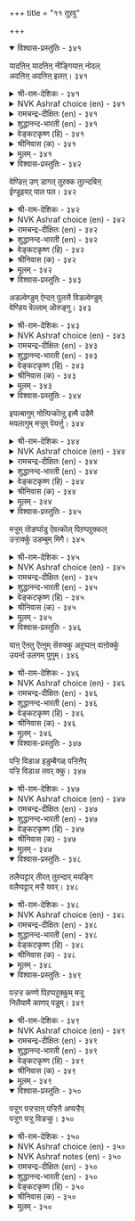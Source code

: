 +++
title = "११ तुऱवु"

+++

<details open><summary>विश्वास-प्रस्तुतिः - ३४१</summary>

यादऩिऩ् यादऩिऩ् नीङ्गियाऩ् नोदल्  
अदऩिऩ् अदऩिऩ् इलऩ्। ३४१  
</details>

<details><summary>श्री-राम-देशिकः - ३४१</summary>

आसक्तिं कुरुते नैव यस्मिन् यस्मिश्व वस्तुनि ।  
तस्मात्तस्माद्वस्तुनः स न दुःखं लभते नरः ॥ ३४१॥
</details>

<details><summary>NVK Ashraf choice (en) - ३४१</summary>

०३४१  
'Whatever thing of whatever kind' a man relinquishes,  
Suffering 'there from, there from' he has none.  
(G. Vanmikanathan), (M.S. Poornalingam Pillai)  
</details>

<details><summary>रामचन्द्र-दीक्षितः (en) - ३४१</summary>

341\. yātaṉiṉ yātaṉiṉ nīṅkiyāṉ, nōtal  
ataṉiṉ ataṉiṉ ilaṉ.

341\. A man does not suffer pain from whatever things he has renounced.  
</details>

<details><summary>शुद्धानन्द-भारती (en) - ३४१</summary>

1\. யாதனின் யாதனின் நீங்கியான் நோதல்  
அதனின் அதனின் இலன்  
From what from what a man is free  
From that, from that his torments flee.        341  
</details>

<details><summary>वेङ्कटकृष्ण (हि) - ३४१</summary>

341
ज्यों ज्यों मिटती जायगी, जिस जिसमें आसक्ति ।  
त्यों त्यों तद्‍गत दुःख से, मुक्त हो रहा व्यक्ति ॥
</details>

<details><summary>श्रीनिवास (क) - ३४१</summary>

341. ऒब्बनु याव याव वस्तुगळिन्द सम्बन्धवन्नु कडिदुकॊण्डिरवनो आ वस्तुगळिन्द उण्टागुव बाधॆयिन्द अवनु
मुक्तनागुवनु.

</details>

<details><summary>मूलम् - ३४१</summary>

यादऩिऩ् यादऩिऩ् नीङ्गियाऩ् नोदल्  
अदऩिऩ् अदऩिऩ् इलऩ्। ३४१  
</details>

<details open><summary>विश्वास-प्रस्तुतिः - ३४२</summary>

वेण्डिऩ् उण् डागत् तुऱक्क तुऱन्दबिऩ्  
ईण्डुइयऱ् पाल पल। ३४२  
</details>

<details><summary>श्री-राम-देशिकः - ३४२</summary>

यदीच्छसि सुखं वस्तुं सत्स्वेव वहुवस्तुषु ।  
जहि तानि महत्सौख्यं तव तेन भवेदपि ॥ ३४२॥
</details>

<details><summary>NVK Ashraf choice (en) - ३४२</summary>

०३४२  
Renounce early if you seek joy;  
For many are the delights in store after renouncing.  
(P.S. Sundaram), (V.V.S. Aiyar)  
</details>

<details><summary>रामचन्द्र-दीक्षितः (en) - ३४२</summary>

342\. vēṇṭiṉ, uṇṭākat tuṟakka; tuṟantapiṉ,  
īṇṭu iyaṟpāla pala.

342\. There is endless joy in early renunciation.  
</details>

<details><summary>शुद्धानन्द-भारती (en) - ३४२</summary>

2\. வேண்டின்உண் டாகத் துறக்க துறந்தபின்  
ஈண்டுஇயற் பால பல  
Give up all to gain the True  
And endless joys shall hence seek you.        342  
</details>

<details><summary>वेङ्कटकृष्ण (हि) - ३४२</summary>

342
संन्यासी यदि बन गया, यहीं कई आनन्द ।  
संन्यासी बन समय पर, यदि होना आनन्द ॥
</details>

<details><summary>श्रीनिवास (क) - ३४२</summary>

342. दुःखविल्लदिरुव नॆलॆयन्नु बयसुवुदादरॆ, ऎल्ल वस्तुगळन्नु इरुवागले तॊरॆदुबिडबेकु. तॊरॆद बळिक इल्लिये
(ई लोकदल्लिये) प्राप्तवागुव सुखगळु हलविवॆ.

</details>

<details><summary>मूलम् - ३४२</summary>

वेण्डिऩ् उण् डागत् तुऱक्क तुऱन्दबिऩ्  
ईण्डुइयऱ् पाल पल। ३४२  
</details>

<details open><summary>विश्वास-प्रस्तुतिः - ३४३</summary>

अडल्वेण्डुम् ऐन्दऩ् पुलत्तै विडल्वेण्डुम्  
वेण्डिय वॆल्लाम् ऒरुङ्गु। ३४३  
</details>

<details><summary>श्री-राम-देशिकः - ३४३</summary>

आदौ पञ्चेन्द्रियग्राह्याद्विषयाद्विरतो भवेत् ।  
पश्चात्सर्वपदार्थेषु त्यागबुद्धिर्वरा मता ॥ ३४३॥
</details>

<details><summary>NVK Ashraf choice (en) - ३४३</summary>

०३४३  
To be controlled are the senses five  
And to be given up at once are all cravings.  
(N.V.K. Ashraf)  
</details>

<details><summary>रामचन्द्र-दीक्षितः (en) - ३४३</summary>

343\. aṭal vēṇṭum, aintaṉ pulattai; viṭal vēṇṭum,  
vēṇṭiya ellām oruṅku.

343\. Subdue your senses and give up all your longings.  
</details>

<details><summary>शुद्धानन्द-भारती (en) - ३४३</summary>

3\. அடல்வேண்டும் ஐந்தன் புலத்தை விடல்வேண்டும்  
வேண்டிய எல்லாம் ஒருங்கு  
Curb the senses five and renounce  
The craving desires all at once.        343  
</details>

<details><summary>वेङ्कटकृष्ण (हि) - ३४३</summary>

343
दृढ़ता से करना दमन, पंचेन्द्रियगत राग ।  
उनके प्रेरक वस्तु सब, करो एकदम त्याग ॥
</details>

<details><summary>श्रीनिवास (क) - ३४३</summary>

343. ऐदु इन्द्रियगळ आडुम्बोलवन्नु नाशपडिसबेकु; आ इन्द्रियगळु बयसुव ऎल्ल भोग वस्तुगळन्नु ऒन्दे सारिगॆ
तॊरॆयबेकु.

</details>

<details><summary>मूलम् - ३४३</summary>

अडल्वेण्डुम् ऐन्दऩ् पुलत्तै विडल्वेण्डुम्  
वेण्डिय वॆल्लाम् ऒरुङ्गु। ३४३  
</details>

<details open><summary>विश्वास-प्रस्तुतिः - ३४४</summary>

इयल्बागुम् नोऩ्पिऱ्कॊऩ्ऱु इऩ्मै उडैमै  
मयलागुम् मऱ्ऱुम् पॆयर्त्तु। ३४४  
</details>

<details><summary>श्री-राम-देशिकः - ३४४</summary>

सर्वसङ्गपरित्यागात् सुलभं वर्धते तपः ।  
बन्धनाद्योग विभ्रष्टस्त्वज्ञानवशगो भवेत् ॥ ३४४॥
</details>

<details><summary>NVK Ashraf choice (en) - ३४४</summary>

०३४४  
Nature of penance is giving up everything.  
Else, it is a return to snares once given up.  
(N.V.K. Ashraf)  
</details>

<details><summary>रामचन्द्र-दीक्षितः (en) - ३४४</summary>

344\. iyalpu ākum, nōṉpiṟku oṉṟu iṉmai; uṭaimai  
mayal ākum, maṟṟum peyarttu.

344\. Renunciation is the mark of asceticism. Any clinging leads to one’s delusion.  
</details>

<details><summary>शुद्धानन्द-भारती (en) - ३४४</summary>

4\. இயல்பாகும் நோன்பிற்கொன்று இன்மை உடைமை  
மயலாகும் மற்றும் பெயர்த்து.  
To have nothing is law of vows  
Having the least deludes and snares.        344  
</details>

<details><summary>वेङ्कटकृष्ण (हि) - ३४४</summary>

344
सर्वसंग का त्याग ही, तप का है गुण-मूल ।  
बन्धन फिर तप भंग कर, बने अविद्या-मूल ॥
</details>

<details><summary>श्रीनिवास (क) - ३४४</summary>

344. ऎल्लवन्नू तॊरॆदिरुवुदु. तपसिगॆ सहजगुणवॆनिसुवुदु; वस्तुगळन्नु पडॆदल्लि, अवु मत्तॆ मनसन्नु मरुळुगॊळिसि,
तपस्सिन तन्मयतॆयन्नु कॆडिसुवुवु.

</details>

<details><summary>मूलम् - ३४४</summary>

इयल्बागुम् नोऩ्पिऱ्कॊऩ्ऱु इऩ्मै उडैमै  
मयलागुम् मऱ्ऱुम् पॆयर्त्तु। ३४४  
</details>

<details open><summary>विश्वास-प्रस्तुतिः - ३४५</summary>

मऱ्ऱुम् तॊडर्प्पाडु ऎवऩ्कॊल् पिऱप्पऱुक्कल्  
उऱ्ऱार्क्कु उडम्बुम् मिगै। ३४५  
</details>

<details><summary>श्री-राम-देशिकः - ३४५</summary>

संसारान्मुक्तिकामस्य देहो भवति भारदः ।  
तथा सत्यन्यदेहेन कुतः सम्बन्धकल्पनम् ॥ ३४५॥
</details>

<details><summary>NVK Ashraf choice (en) - ३४५</summary>

०३४५  
When the body itself is a burden on the way to liberation,  
Why carry other attachments? *  
(P.S. Sundaram)  
</details>

<details><summary>रामचन्द्र-दीक्षितः (en) - ३४५</summary>

345\. maṟṟum toṭarppāṭu evaṉkol? piṟappu aṟukkal  
uṟṟārkku uṭampum mikai.

345\. Why talk of other attachments; even our body is a hindrance.  
</details>

<details><summary>शुद्धानन्द-भारती (en) - ३४५</summary>

5\. மற்றும் தொடர்ப்பாடு எவன்கொல் பிறப்பறுக்கல்  
உற்றார்க்கு உடம்பும் மிகை  
Why add to bonds while this body  
Is too much for saints to be birth-free.        345  
</details>

<details><summary>वेङ्कटकृष्ण (हि) - ३४५</summary>

345
भव- बन्धन को काटते, बोझा ही है देह ।  
फिर औरों से तो कहो, क्यों संबन्ध- सनेह ॥
</details>

<details><summary>श्रीनिवास (क) - ३४५</summary>

345. हुट्टन्ने हरिदुकॊळ्ळलु प्रयत्निसुववरिगॆ शरीरवे ऒन्दु हॊरॆ; हागिरुवाग (वस्तु मोहदिन्द) मत्तष्टु तॊडरु,
सङ्कटगळन्नु बर माडीकॊळ्ळुवुदेकॆ?

</details>

<details><summary>मूलम् - ३४५</summary>

मऱ्ऱुम् तॊडर्प्पाडु ऎवऩ्कॊल् पिऱप्पऱुक्कल्  
उऱ्ऱार्क्कु उडम्बुम् मिगै। ३४५  
</details>

<details open><summary>विश्वास-प्रस्तुतिः - ३४६</summary>

याऩ् ऎऩतु ऎऩ्ऩुम् सॆरुक्कु अऱुप्पाऩ् वाऩोर्क्कु  
उयर्न्द उलगम् पुगुम्। ३४६  
</details>

<details><summary>श्री-राम-देशिकः - ३४६</summary>

मेमेदमहमेवेति नानाज्ञान विवर्जिताः ।  
प्राप्नुवन्ति मह्त्स्थानं देवनमपि दुर्लभम् ॥ ३४६॥
</details>

<details><summary>NVK Ashraf choice (en) - ३४६</summary>

०३४६  
His is the world beyond heaven  
Who is free of the delusion of "I" and "Mine".  
(P.S. Sundaram)  
</details>

<details><summary>रामचन्द्र-दीक्षितः (en) - ३४६</summary>

346\. 'yāṉ', ‘eṉatu’, eṉṉum cerukku aṟuppāṉ vāṉōrkku  
uyarnta ulakam pukum.

346\. He enters the abode of the gods who lays the axe at ‘I’ and ‘mine.’  
</details>

<details><summary>शुद्धानन्द-भारती (en) - ३४६</summary>

6\. யான்எனது என்னும் செருக்குஅறுப்பான் வானோர்க்கு  
உயர்ந்த உலகம் புகும்  
Who curbs the pride of I and mine  
Gets a world rare for gods to gain.        346  
</details>

<details><summary>वेङ्कटकृष्ण (हि) - ३४६</summary>

346
अहंकार ममकार को, जिसने किया समाप्त ।  
देवों को अप्राप्य भी, लोक करेगा प्राप्त ॥
</details>

<details><summary>श्रीनिवास (क) - ३४६</summary>

346. नानु नन्नदु ऎम्ब मोहवन्नु कत्तरिसिकॊण्डवनु देवतॆगळिगू ऎटुकद ऎत्तरवाद लोकवन्नु सेरुवनु.

</details>

<details><summary>मूलम् - ३४६</summary>

याऩ् ऎऩतु ऎऩ्ऩुम् सॆरुक्कु अऱुप्पाऩ् वाऩोर्क्कु  
उयर्न्द उलगम् पुगुम्। ३४६  
</details>

<details open><summary>विश्वास-प्रस्तुतिः - ३४७</summary>

पऱ्ऱि विडाअ इडुम्बैगळ् पऱ्ऱिऩैप्  
पऱ्ऱि विडाअ तवर् क्कु। ३४७  
</details>

<details><summary>श्री-राम-देशिकः - ३४७</summary>

ममकारहङ्कृतिभ्यां विमुक्तो यो न जायते ।  
दुःखान्यपि न मुञ्चन्ति सर्वदा तं नराधमम् ॥ ३४७॥
</details>

<details><summary>NVK Ashraf choice (en) - ३४७</summary>

०३४७  
Sorrows will never give up its hold on those  
Who never give up their hold of desire. *  
(W.H. Drew and J. Lazarus)  
</details>

<details><summary>रामचन्द्र-दीक्षितः (en) - ३४७</summary>

347\. paṟṟi viṭāa, iṭumpaikaḷ-paṟṟiṉaip  
paṟṟi, viṭāatavarkku.

347\. Sufferings seize men of desire.  
</details>

<details><summary>शुद्धानन्द-भारती (en) - ३४७</summary>

7\. பற்றி விடாஅ இடும்பைகள் பற்றினைப்  
பற்றி விடாஅ தவர்க்கு  
Grief clings on and on to those  
Who cling to bonds without release.        347  
</details>

<details><summary>वेङ्कटकृष्ण (हि) - ३४७</summary>

347
अनासक्त जो न हुए, पर हैं अति आसक्त ।  
उनको लिपटें दुःख सब, और करें नहिं त्यक्त ॥
</details>

<details><summary>श्रीनिवास (क) - ३४७</summary>

347. नानु नन्नदॆम्ब व्यामोहगळन्नु अण्टिकॊण्डिरुववरन्नु दुःखगळू बिडदॆ बिगियागि अण्टिकॊळ्ळुत्तवॆ.

</details>

<details><summary>मूलम् - ३४७</summary>

पऱ्ऱि विडाअ इडुम्बैगळ् पऱ्ऱिऩैप्  
पऱ्ऱि विडाअ तवर् क्कु। ३४७  
</details>

<details open><summary>विश्वास-प्रस्तुतिः - ३४८</summary>

तलैप्पट्टार् तीरत् तुऱन्दार् मयङ्गि  
वलैप्पट्टार् मऱ्ऱै यवर्। ३४८  
</details>

<details><summary>श्री-राम-देशिकः - ३४८</summary>

उत्तमः स हि म्न्तव्यः सर्वे त्याजति यः क्षणे ।  
अज्ञानवशमापन्ना भवन्ति मनुजाः परे ॥ ३४८॥
</details>

<details><summary>NVK Ashraf choice (en) - ३४८</summary>

०३४८  
Those who give up all are saved.  
The rest are caught in the snare of delusion. *  
(P.S. Sundaram)  
</details>

<details><summary>रामचन्द्र-दीक्षितः (en) - ३४८</summary>

348\. talaippaṭṭār, tīrat tuṟantār; mayaṅki  
valaippaṭṭār, maṟṟaiyavar.

348\. Salvation is for one of renunciation; others get entangled in endless births and deaths.  
</details>

<details><summary>शुद्धानन्द-भारती (en) - ३४८</summary>

8\. தலைப்பட்டார் தீரத் துறந்தார் மயங்கி  
வலைப்பட்டார் மற்றை யவர்  
Who renounce all are free from care  
Others suffer delusive snare.        348  
</details>

<details><summary>वेङ्कटकृष्ण (हि) - ३४८</summary>

348
पूर्ण त्याग से पा चुके, मोक्ष- धाम वे धन्य ।  
भव- बाधा के जाल में, फँसें मोह- वश अन्य ॥
</details>

<details><summary>श्रीनिवास (क) - ३४८</summary>

348. ऎल्लवन्नू तॊरॆदवरु मुक्तियन्नु पडॆदवरु; तॊरॆयदॆ उळिदवरॆल्ल मैमरॆतु (हुट्टु सावुगळ) बलॆयल्लि
सिलुकिदवरु.

</details>

<details><summary>मूलम् - ३४८</summary>

तलैप्पट्टार् तीरत् तुऱन्दार् मयङ्गि  
वलैप्पट्टार् मऱ्ऱै यवर्। ३४८  
</details>

<details open><summary>विश्वास-प्रस्तुतिः - ३४९</summary>

पऱ्ऱऱ्ऱ कण्णे पिऱप्पऱुक्कुम् मऱ्ऱु  
निलैयामै काणप् पडुम्। ३४९  
</details>

<details><summary>श्री-राम-देशिकः - ३४९</summary>

द्विविधे बन्धने याते जन्मदुःखं विमुच्यते ।  
अन्यथा जन्ममरण प्रवाहस्त्वनवस्थित्ः ॥ ३४९॥
</details>

<details><summary>NVK Ashraf choice (en) - ३४९</summary>

०३४९  
Detachment alone severs rebirth.  
All else will be found transient.  
(N.V.K. Ashraf), (M.S. Poornalingam Pillai)  
</details>

<details><summary>रामचन्द्र-दीक्षितः (en) - ३४९</summary>

349\. paṟṟu aṟṟakaṇṇē piṟappu aṟukkum; maṟṟum  
nilaiyāmai kāṇappaṭum.

349\. Cut off all attachments; you cut off the tangle of life; otherwise you are caught.  
</details>

<details><summary>शुद्धानन्द-भारती (en) - ३४९</summary>

9\. பற்றற்ற கண்ணே பிறப்பறுக்கும் மற்று  
நிலையாமை காணப் படும்  
Bondage cut off, rebirth is off  
The world then seems instable stuff.        349  
</details>

<details><summary>वेङ्कटकृष्ण (हि) - ३४९</summary>

349
मिटते ही आसक्ति के, होगी भव से मुक्ति ।  
बनी रहेगी अन्यथा, अनित्यता की भुक्ति ॥
</details>

<details><summary>श्रीनिवास (क) - ३४९</summary>

349. नानु नन्नदु ऎम्ब इब्बगॆयाद सम्बन्ध हरिदु होदॊडनॆये हुट्टु हरियुवुदु; अदिल्लवादरॆ, हुट्टु
सावुगळिन्द नॆलॆयिल्लदॆ तॊळलाडबेकागुवुदु.

</details>

<details><summary>मूलम् - ३४९</summary>

पऱ्ऱऱ्ऱ कण्णे पिऱप्पऱुक्कुम् मऱ्ऱु  
निलैयामै काणप् पडुम्। ३४९  
</details>

<details open><summary>विश्वास-प्रस्तुतिः - ३५०</summary>

पऱ्ऱुग पऱ्ऱऱ्ऱाऩ् पऱ्ऱिऩै अप्पऱ्ऱैप्  
पऱ्ऱुग पऱ्ऱु विडऱ्कु। ३५०  
</details>

<details><summary>श्री-राम-देशिकः - ३५०</summary>

सर्वबन्धविनिर्मुक्ते हरौ बध्नाति यो मनः ।  
सर्वस्माद् बन्धनामुक्तिः स्वतस्तस्य भविष्यति ॥ ३५०॥
</details>

<details><summary>NVK Ashraf choice (en) - ३५०</summary>

०३५०  
Cling to the one who clings to nothing;  
And so clinging, cease to cling.  
(P.S. Sundaram)  
</details>

<details><summary>NVK Ashraf notes (en) - ३५०</summary>

३५०. Moreover, “To one who does not cling realizing what to cling, clinging ills will not cling. * - (P.S. Sundaram) - Kural ३५९  
</details>

<details><summary>रामचन्द्र-दीक्षितः (en) - ३५०</summary>

350\. paṟṟuka, paṟṟu aṟṟāṉ paṟṟiṉai! ap paṟṟaip  
paṟṟuka, paṟṟu viṭaṟku!.

350\. Cling fast to Him who is free from all desire. Seek Him for your freedom, from attachment.
</details>

<details><summary>शुद्धानन्द-भारती (en) - ३५०</summary>

10\. பற்றுக பற்றற்றான் பற்றினை அப்பற்றைப்  
பற்றுக பற்று விடற்கு  
Bind Thyself to the unbound one  
That binding breaks all bonds anon.        350  
</details>

<details><summary>वेङ्कटकृष्ण (हि) - ३५०</summary>

350
वीतराग के राग में, हो तेरा अनुराग ।  
सुदृढ़ उसी में रागना, जिससे पाय विराग ॥
</details>

<details><summary>श्रीनिवास (क) - ३५०</summary>

350. आशॆय बन्धनवन्नु कत्तरिसिकॊण्डवनु देवरु; नावि ई लोकदल्लिरुव व्यामोहवन्नु कत्तरिसिकॊळ्ळबेकादरॆ, आ
देवरल्लि शरणागबेकु.
</details>

<details><summary>मूलम् - ३५०</summary>

पऱ्ऱुग पऱ्ऱऱ्ऱाऩ् पऱ्ऱिऩै अप्पऱ्ऱैप्  
पऱ्ऱुग पऱ्ऱु विडऱ्कु। ३५०  
</details>

